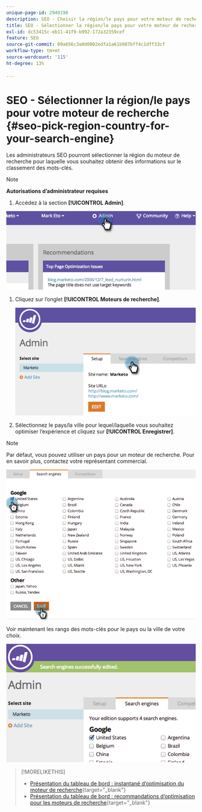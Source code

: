 ```yaml
---
unique-page-id: 2949190
description: SEO - Choisir la région/le pays pour votre moteur de recherche - Marketo Docs - Documentation du produit
title: SEO - Sélectionner la région/le pays pour votre moteur de recherche
exl-id: dc53415c-eb11-41f9-b992-172a32359cef
feature: SEO
source-git-commit: 09a656c3a0d0002edfa1a61b987bff4c1dff33cf
workflow-type: tm+mt
source-wordcount: '115'
ht-degree: 13%

---
```


# SEO - Sélectionner la région/le pays pour votre moteur de recherche {#seo-pick-region-country-for-your-search-engine}

Les administrateurs SEO pourront sélectionner la région du moteur de recherche pour laquelle vous souhaitez obtenir des informations sur le classement des mots-clés.

>[!NOTE]
>
>**Autorisations d’administrateur requises**

1. Accédez à la section **[!UICONTROL Admin]**.

![](assets/image2014-9-17-21-3a6-3a43.png)

1. Cliquez sur l’onglet **[!UICONTROL Moteurs de recherche]**.

   ![](assets/image2014-9-17-21-3a7-3a25.png)

1. Sélectionnez le pays/la ville pour lequel/laquelle vous souhaitez optimiser l’expérience et cliquez sur **[!UICONTROL Enregistrer]**.

>[!NOTE]
>
>Par défaut, vous pouvez utiliser un pays pour un moteur de recherche. Pour en savoir plus, contactez votre représentant commercial.

![](assets/image2014-9-17-21-3a8-3a8.png)

Voir maintenant les rangs des mots-clés pour le pays ou la ville de votre choix.

![](assets/image2014-9-17-21-3a8-3a15.png)

>[!MORELIKETHIS]
>
>* [Présentation du tableau de bord : instantané d’optimisation du moteur de recherche](/help/marketo/product-docs/additional-apps/seo/understanding-seo/understanding-the-seo-dashboard-seo-snapshot.md){target="_blank"}
>* [Présentation du tableau de bord : recommandations d’optimisation pour les moteurs de recherche](/help/marketo/product-docs/additional-apps/seo/understanding-seo/understanding-the-seo-dashboard-seo-recommendations.md){target="_blank"}
